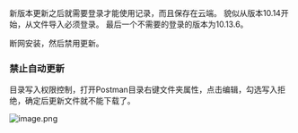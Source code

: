 
新版本更新之后就需要登录才能使用记录，而且保存在云端。
貌似从版本10.14开始，从文件导入必须登录。
最后一个不需要的登录的版本为10.13.6。

断网安装，然后禁用更新。

### 禁止自动更新

目录写入权限控制，打开Postman目录右键文件夹属性，点击编辑，勾选写入拒绝，确定后更新文件就不能下载了。

![image.png](https://assets.happtim.com/image/n3dc/202401161035474.png)
